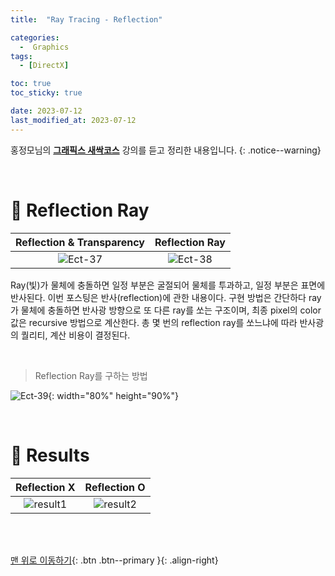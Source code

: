 ```yaml
---
title:  "Ray Tracing - Reflection" 

categories:
  -  Graphics
tags:
  - [DirectX]

toc: true
toc_sticky: true

date: 2023-07-12
last_modified_at: 2023-07-12
---
```



홍정모님의 **[그래픽스 새싹코스](https://honglab.co.kr/)** 강의를 듣고 정리한 내용입니다.
{: .notice--warning}

<br>


# 🐥 Reflection Ray

| Reflection & Transparency | Reflection Ray |
|:-:|:-:|
|![Ect-37](https://github.com/inhopp/inhopp/assets/96368476/10fa97ae-50a0-4d36-88cb-1aa772093000)|![Ect-38](https://github.com/inhopp/inhopp/assets/96368476/3e4cd4a8-4aa7-443e-ba45-b51177b79f0a)| 

Ray(빛)가 물체에 충돌하면 일정 부분은 굴절되어 물체를 투과하고, 일정 부분은 표면에 반사된다. 이번 포스팅은 반사(reflection)에 관한 내용이다. 구현 방법은 간단하다 ray가 물체에 충돌하면 반사광 방향으로 또 다른 ray를 쏘는 구조이며, 최종 pixel의 color값은 recursive 방법으로 계산한다. 총 몇 번의 reflection ray를 쏘느냐에 따라 반사광의 퀄리티, 계산 비용이 결정된다.

<br>

> Reflection Ray를 구하는 방법

![Ect-39](https://github.com/inhopp/inhopp/assets/96368476/83b320dc-aea5-417e-ab71-627dc7df5354){: width="80%" height="90%"}


<br>


# 🐥 Results

| Reflection X | Reflection O |
|:-:|:-:|
| ![result1](https://github.com/inhopp/inhopp/assets/96368476/d4c02e52-b2a5-4a2d-8852-85b77efd212d) | ![result2](https://github.com/inhopp/inhopp/assets/96368476/15fd4445-5504-4289-b177-518cea53719a)|




<br>
<br>


[맨 위로 이동하기](#){: .btn .btn--primary }{: .align-right}